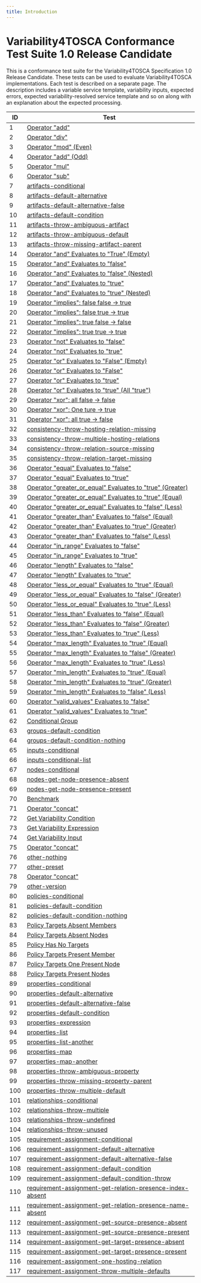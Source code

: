 ```yaml
---
title: Introduction
---
```


# Variability4TOSCA Conformance Test Suite 1.0 Release Candidate

This is a conformance test suite for the Variability4TOSCA Specification 1.0 Release Candidate.
These tests can be used to evaluate Variability4TOSCA implementations.
Each test is described on a separate page.
The description includes a variable service template, variability inputs,
expected errors, expected variability-resolved service template and so on along with an explanation about the expected
processing.

| ID | Test |
| --- | --- |
| 1 | [Operator "add"](./test-arithmetic-operators-add.md) |
| 2 | [Operator "div"](./test-arithmetic-operators-div.md) |
| 3 | [Operator "mod" (Even)](./test-arithmetic-operators-mod-even.md) |
| 4 | [Operator "add" (Odd)](./test-arithmetic-operators-mod-odd.md) |
| 5 | [Operator "mul"](./test-arithmetic-operators-mul.md) |
| 6 | [Operator "sub"](./test-arithmetic-operators-sub.md) |
| 7 | [artifacts-conditional](./test-artifacts-conditional.md) |
| 8 | [artifacts-default-alternative](./test-artifacts-default-alternative.md) |
| 9 | [artifacts-default-alternative-false](./test-artifacts-default-alternative-false.md) |
| 10 | [artifacts-default-condition](./test-artifacts-default-condition.md) |
| 11 | [artifacts-throw-ambiguous-artifact](./test-artifacts-throw-ambiguous-artifact.md) |
| 12 | [artifacts-throw-ambiguous-default](./test-artifacts-throw-ambiguous-default.md) |
| 13 | [artifacts-throw-missing-artifact-parent](./test-artifacts-throw-missing-artifact-parent.md) |
| 14 | [Operator "and" Evaluates to "True" (Empty)](./test-boolean-operators-and-empty.md) |
| 15 | [Operator "and" Evaluates to "false"](./test-boolean-operators-and-false.md) |
| 16 | [Operator "and" Evaluates to "false" (Nested)](./test-boolean-operators-and-nested-false.md) |
| 17 | [Operator "and" Evaluates to "true"](./test-boolean-operators-and-nested-true.md) |
| 18 | [Operator "and"  Evaluates to "true" (Nested)](./test-boolean-operators-and-true.md) |
| 19 | [Operator "implies": false false -> true](./test-boolean-operators-implies-false-false-true.md) |
| 20 | [Operator "implies": false true -> true](./test-boolean-operators-implies-false-true-true.md) |
| 21 | [Operator "implies": true false -> false](./test-boolean-operators-implies-true-false-false.md) |
| 22 | [Operator "implies": true true -> true](./test-boolean-operators-implies-true-true-true.md) |
| 23 | [Operator "not" Evaluates to "false"](./test-boolean-operators-not-false.md) |
| 24 | [Operator "not" Evaluates to "true"](./test-boolean-operators-not-true.md) |
| 25 | [Operator "or" Evaluates to "False" (Empty)](./test-boolean-operators-or-empty.md) |
| 26 | [Operator "or" Evaluates to "False"](./test-boolean-operators-or-false.md) |
| 27 | [Operator "or" Evaluates to "true"](./test-boolean-operators-or-true.md) |
| 28 | [Operator "or" Evaluates to "true" (All "true")](./test-boolean-operators-or-true-all.md) |
| 29 | [Operator "xor": all false -> false](./test-boolean-operators-xor-false-all.md) |
| 30 | [Operator "xor": One ture -> true](./test-boolean-operators-xor-true.md) |
| 31 | [Operator "xor": all true -> false](./test-boolean-operators-xor-true-all.md) |
| 32 | [consistency-throw-hosting-relation-missing](./test-consistency-throw-hosting-relation-missing.md) |
| 33 | [consistency-throw-multiple-hosting-relations](./test-consistency-throw-multiple-hosting-relations.md) |
| 34 | [consistency-throw-relation-source-missing](./test-consistency-throw-relation-source-missing.md) |
| 35 | [consistency-throw-relation-target-missing](./test-consistency-throw-relation-target-missing.md) |
| 36 | [Operator "equal" Evaluates to "false"](./test-constraint-operators-equal-false.md) |
| 37 | [Operator "equal" Evaluates to "true"](./test-constraint-operators-equal-true.md) |
| 38 | [Operator "greater_or_equal" Evaluates to "true" (Greater)](./test-constraint-operators-greater-or-equal-equal.md) |
| 39 | [Operator "greater_or_equal" Evaluates to "true" (Equal)](./test-constraint-operators-greater-or-equal-greater.md) |
| 40 | [Operator "greater_or_equal" Evaluates to "false" (Less)](./test-constraint-operators-greater-or-equal-less.md) |
| 41 | [Operator "greater_than" Evaluates to "false" (Equal)](./test-constraint-operators-greater-than-equal.md) |
| 42 | [Operator "greater_than" Evaluates to "true" (Greater)](./test-constraint-operators-greater-than-greater.md) |
| 43 | [Operator "greater_than" Evaluates to "false" (Less)](./test-constraint-operators-greater-than-less.md) |
| 44 | [Operator "in_range" Evaluates to "false"](./test-constraint-operators-in_range_false.md) |
| 45 | [Operator "in_range" Evaluates to "true"](./test-constraint-operators-in_range_true.md) |
| 46 | [Operator "length" Evaluates to "false"](./test-constraint-operators-length_false.md) |
| 47 | [Operator "length" Evaluates to "true"](./test-constraint-operators-length_true.md) |
| 48 | [Operator "less_or_equal" Evaluates to "true" (Equal)](./test-constraint-operators-less_or_equal_equal.md) |
| 49 | [Operator "less_or_equal" Evaluates to "false" (Greater)](./test-constraint-operators-less_or_equal_greater.md) |
| 50 | [Operator "less_or_equal" Evaluates to "true" (Less)](./test-constraint-operators-less_or_equal_less.md) |
| 51 | [Operator "less_than" Evaluates to "false" (Equal)](./test-constraint-operators-less_than_equal.md) |
| 52 | [Operator "less_than" Evaluates to "false" (Greater)](./test-constraint-operators-less_than_greater.md) |
| 53 | [Operator "less_than" Evaluates to "true" (Less)](./test-constraint-operators-less_than_less.md) |
| 54 | [Operator "max_length" Evaluates to "true" (Equal)](./test-constraint-operators-max_length_equal.md) |
| 55 | [Operator "max_length" Evaluates to "false" (Greater)](./test-constraint-operators-max_length_greater.md) |
| 56 | [Operator "max_length" Evaluates to "true" (Less)](./test-constraint-operators-max_length_less.md) |
| 57 | [Operator "min_length" Evaluates to "true" (Equal)](./test-constraint-operators-min_length_equal.md) |
| 58 | [Operator "min_length" Evaluates to "true" (Greater)](./test-constraint-operators-min_length_greater.md) |
| 59 | [Operator "min_length" Evaluates to "false" (Less)](./test-constraint-operators-min_length_less.md) |
| 60 | [Operator "valid_values" Evaluates to "false"](./test-constraint-operators-valid_values_false.md) |
| 61 | [Operator "valid_values" Evaluates to "true"](./test-constraint-operators-valid_values_true.md) |
| 62 | [Conditional Group](./test-groups-conditional.md) |
| 63 | [groups-default-condition](./test-groups-default-condition.md) |
| 64 | [groups-default-condition-nothing](./test-groups-default-condition-nothing.md) |
| 65 | [inputs-conditional](./test-inputs-conditional.md) |
| 66 | [inputs-conditional-list](./test-inputs-conditional-list.md) |
| 67 | [nodes-conditional](./test-nodes-conditional.md) |
| 68 | [nodes-get-node-presence-absent](./test-nodes-get-node-presence-absent.md) |
| 69 | [nodes-get-node-presence-present](./test-nodes-get-node-presence-present.md) |
| 70 | [Benchmark](./test-other-benchmark.md) |
| 71 | [Operator "concat"](./test-other-concat.md) |
| 72 | [Get Variability Condition](./test-other-get-variability-condition.md) |
| 73 | [Get Variability Expression](./test-other-get-variability-expression.md) |
| 74 | [Get Variability Input](./test-other-get-variability-input.md) |
| 75 | [Operator "concat"](./test-other-join.md) |
| 76 | [other-nothing](./test-other-nothing.md) |
| 77 | [other-preset](./test-other-preset.md) |
| 78 | [Operator "concat"](./test-other-token.md) |
| 79 | [other-version](./test-other-version.md) |
| 80 | [policies-conditional](./test-policies-conditional.md) |
| 81 | [policies-default-condition](./test-policies-default-condition.md) |
| 82 | [policies-default-condition-nothing](./test-policies-default-condition-nothing.md) |
| 83 | [Policy Targets Absent Members](./test-policies-has-present-targets-absent-members.md) |
| 84 | [Policy Targets Absent Nodes](./test-policies-has-present-targets-absent-nodes.md) |
| 85 | [Policy Has No Targets](./test-policies-has-present-targets-no-targets.md) |
| 86 | [Policy Targets Present Member](./test-policies-has-present-targets-present-member.md) |
| 87 | [Policy Targets One Present Node](./test-policies-has-present-targets-present-node.md) |
| 88 | [Policy Targets Present Nodes](./test-policies-has-present-targets-present-nodes.md) |
| 89 | [properties-conditional](./test-properties-conditional.md) |
| 90 | [properties-default-alternative](./test-properties-default-alternative.md) |
| 91 | [properties-default-alternative-false](./test-properties-default-alternative-false.md) |
| 92 | [properties-default-condition](./test-properties-default-condition.md) |
| 93 | [properties-expression](./test-properties-expression.md) |
| 94 | [properties-list](./test-properties-list.md) |
| 95 | [properties-list-another](./test-properties-list-another.md) |
| 96 | [properties-map](./test-properties-map.md) |
| 97 | [properties-map-another](./test-properties-map-another.md) |
| 98 | [properties-throw-ambiguous-property](./test-properties-throw-ambiguous-property.md) |
| 99 | [properties-throw-missing-property-parent](./test-properties-throw-missing-property-parent.md) |
| 100 | [properties-throw-multiple-default](./test-properties-throw-multiple-default.md) |
| 101 | [relationships-conditional](./test-relationships-conditional.md) |
| 102 | [relationships-throw-multiple](./test-relationships-throw-multiple.md) |
| 103 | [relationships-throw-undefined](./test-relationships-throw-undefined.md) |
| 104 | [relationships-throw-unused](./test-relationships-throw-unused.md) |
| 105 | [requirement-assignment-conditional](./test-requirement-assignment-conditional.md) |
| 106 | [requirement-assignment-default-alternative](./test-requirement-assignment-default-alternative.md) |
| 107 | [requirement-assignment-default-alternative-false](./test-requirement-assignment-default-alternative-false.md) |
| 108 | [requirement-assignment-default-condition](./test-requirement-assignment-default-condition.md) |
| 109 | [requirement-assignment-default-condition-throw](./test-requirement-assignment-default-condition-throw.md) |
| 110 | [requirement-assignment-get-relation-presence-index-absent](./test-requirement-assignment-get-relation-presence-index-absent.md) |
| 111 | [requirement-assignment-get-relation-presence-name-absent](./test-requirement-assignment-get-relation-presence-name-absent.md) |
| 112 | [requirement-assignment-get-source-presence-absent](./test-requirement-assignment-get-source-presence-absent.md) |
| 113 | [requirement-assignment-get-source-presence-present](./test-requirement-assignment-get-source-presence-present.md) |
| 114 | [requirement-assignment-get-target-presence-absent](./test-requirement-assignment-get-target-presence-absent.md) |
| 115 | [requirement-assignment-get-target-presence-present](./test-requirement-assignment-get-target-presence-present.md) |
| 116 | [requirement-assignment-one-hosting-relation](./test-requirement-assignment-one-hosting-relation.md) |
| 117 | [requirement-assignment-throw-multiple-defaults](./test-requirement-assignment-throw-multiple-defaults.md) |

